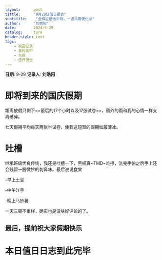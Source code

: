 ```yaml
---
layout:      post
tittle:      "9月29日值日报告"
subtittle:    "金鳞岂是池中物，一遇风雨便化龙"
author:      "刘皓阳"
date:        2024-9-29
catalog:     ture
header-style: text
tags: 
    - 校园记录
    - 我的高中
    - 东辰
    - 值日报告
---
```


**日期**: 9-29
**记录人**: **刘皓阳**

# 即将到来的国庆假期

距离放假只剩下==最后的17个小时以及17张试卷==，窗外的雨和我的心情一样支离破碎。

七天假期平均每天两张半试卷，使我这短暂的假期如履薄冰。

# 吐槽

继承班级优良传统，我还是吐槽一下，黑板真~TMD~难擦，洗完手帕之后手上还会残留一股微妙的刺鼻味。最后说说食堂

-早上土豆

-中午洋芋

-晚上马铃薯

一天三顿不重样，确实也是没啥好评论的了。

## 最后，提前祝大家假期快乐

# 本日值日日志到此完毕


